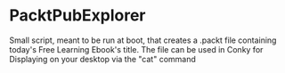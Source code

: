 # PacktPubExplorer
Small script, meant to be run at boot, that creates a .packt file containing today's Free Learning Ebook's title. The file can be used in Conky for Displaying on your desktop via the "cat" command
